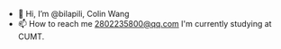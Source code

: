 - 👋 Hi, I’m @bilapili, Colin Wang
- 📫 How to reach me 2802235800@qq.com
I'm currently studying at CUMT.
